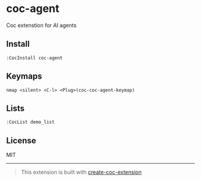 # coc-agent

Coc extenstion for AI agents

## Install

`:CocInstall coc-agent`

## Keymaps

`nmap <silent> <C-l> <Plug>(coc-coc-agent-keymap)`

## Lists

`:CocList demo_list`

## License

MIT

---

> This extension is built with [create-coc-extension](https://github.com/fannheyward/create-coc-extension)
